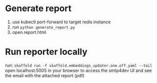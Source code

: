 # Generate report   

1. use kubectl port-forward to target redis instance  
2. run ``python generate_report.py``   
3. open report.html

# Run reporter locally
run: ``skaffold run -f skaffold.embeddings_updater.one.off.yaml --tail``  
open localhost:5005 in your browser to access the smtp4dev UI and see the email with the attached report (pdf)     

